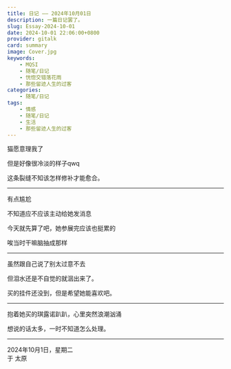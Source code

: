 ```yaml
---
title: 日记 —— 2024年10月01日
description: 一篇日记罢了。
slug: Essay-2024-10-01
date: 2024-10-01 22:06:00+0800
provider: gitalk
card: summary
image: Cover.jpg
keywords:
    - MQSI
    - 随笔/日记
    - 恍惚交错落花雨
    - 那些留迹人生的过客
categories:
    - 随笔/日记
tags:
    - 情感
    - 随笔/日记
    - 生活
    - 那些留迹人生的过客
---
```


猫愿意理我了  

但是好像很冷淡的样子qwq  

这条裂缝不知该怎样修补才能愈合。   

**********

有点尴尬  

不知道应不应该主动给她发消息  

今天就先算了吧，她参展完应该也挺累的  

唉当时干嘛脑抽成那样  

**********

虽然跟自己说了别太过意不去  

但泪水还是不自觉的就洇出来了。  

买的挂件还没到，但是希望她能喜欢吧。  

**********

抱着她买的琪露诺趴趴，心里突然浪潮汹涌  

想说的话太多，一时不知道怎么处理。  

**********

2024年10月1日，星期二  
于 太原  